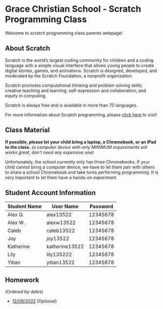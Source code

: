 # Grace Christian School - Scratch Programming Class
Welcome to scratch programming class parents webpage!

## About Scratch
Scratch is the world’s largest coding community for children and a coding language with a simple visual interface that allows young people to create digital stories, games, and animations. Scratch is designed, developed, and moderated by the Scratch Foundation, a nonprofit organization.

Scratch promotes computational thinking and problem solving skills; creative teaching and learning; self-expression and collaboration; and equity in computing.

Scratch is always free and is available in more than 70 languages.

For more information about Scratch programming, please [click here](https://scratch.mit.edu/parents/) to visit!

## Class Material
**If possible, please let your child bring a laptop, a Chromebook, or an iPad to the class.** *(a computer device with only MINIMUM requirements will works great, don't need any expensive one)*

Unfortunately, the school currently only has three Chromebooks. If your child cannot bring a computer device, we have to let them pair with others to share a school Chromebook and take turns performing programming. It is very important to let them have a hands-on experiment.

## Student Account Information

| Student Name | User Name | Password |
| ----------- | ----------- | ----------- |
| Alex Q. | alex13522 | 12345678 |
| Alex W. | alexw13522 | 12345678 |
| Caleb | caleb13522 | 12345678 |
| Joy | joy13522 | 12345678 |
| Katherine | katherine13522 | 12345678 |
| Lily | lily135222 | 12345678 |
| Yitian | yitian13522 | 12345678 |


## Homework 
*(Ordered by dates)*
- [12/09/2022](https://scratch-fun.github.io/parent/12092022.html) (Optional)

